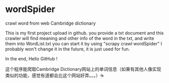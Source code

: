 # wordSpider
crawl word from web Cambridge dictionary

This is my first project upload in github.
you provide a txt document and this crawler will find meaning and other info of the word in the txt, and write them into WordList.txt
you can start it by using "scrapy crawl wordSpider"
I probably won't change it in the future, it is just used for fun.

In the end, Hello GitHub !


这个程序能爬取Cambridge Dictionary网站上的单词信息（如果有其他人像实现类似的功能，感觉有道都会比这个网站好弄。。。）:coffee:
